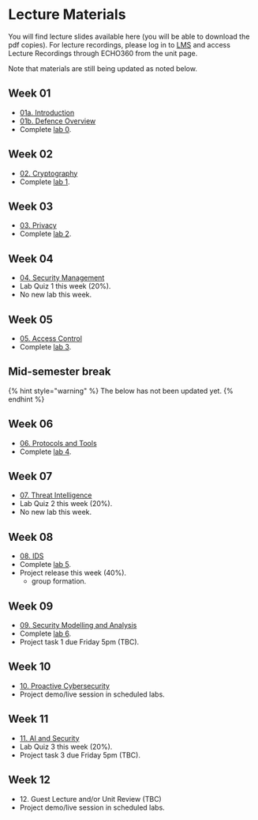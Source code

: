 # Lecture Materials

You will find lecture slides available here (you will be able to download the pdf copies). For lecture recordings, please log in to [LMS](https://lms.uwa.edu.au/) and access Lecture Recordings through ECHO360 from the unit page.

Note that materials are still being updated as noted below.





## Week 01

* [01a. Introduction](https://github.com/uwacyber/cits2006/raw/2024/cits2006-lectures/01a.Introduction.pdf)
* [01b. Defence Overview](https://github.com/uwacyber/cits2006/raw/2024/cits2006-lectures/01b.Defence_overview.pdf)
* Complete [lab 0](../cits2006-labs/lab-0-setup.md).


## Week 02

* [02. Cryptography](https://github.com/uwacyber/cits2006/raw/2024/cits2006-lectures/02.Cryptography.pdf)
* Complete [lab 1](../cits2006-labs/lab-1-hashing-and-blockchain.md).


## Week 03

* [03. Privacy](https://github.com/uwacyber/cits2006/raw/2024/cits2006-lectures/03.Privacy.pdf)
* Complete [lab 2](../cits2006-labs/lab-2-privacy.md).


## Week 04

* [04. Security Management](https://github.com/uwacyber/cits2006/raw/2024/cits2006-lectures/04.Security\_management.pdf)
* Lab Quiz 1 this week (20%).
* No new lab this week.


## Week 05

* [05. Access Control](https://github.com/uwacyber/cits2006/raw/2024/cits2006-lectures/05.Access\_Control.pdf)
* Complete [lab 3](../cits2006-labs/lab-3-access-control.md).


## Mid-semester break




{% hint style="warning" %}
The below has not been updated yet.
{% endhint %}



## Week 06

* [06. Protocols and Tools](https://github.com/uwacyber/cits2006/raw/2024/cits2006-lectures/06.Protocols\_and\_Tools.pdf)
* Complete [lab 4](../cits2006-labs/lab-4-vulnerability-analysis.md).


## Week 07

* [07. Threat Intelligence](https://github.com/uwacyber/cits2006/raw/2024/cits2006-lectures/07.Threat\_Intelligence.pdf)
* Lab Quiz 2 this week (20%).
* No new lab this week.


## Week 08

* [08. IDS](https://github.com/uwacyber/cits2006/raw/2024/cits2006-lectures/08.IDS.pdf)
* Complete [lab 5](../cits2006-labs/lab-5-ids.md).
* Project release this week (40%).
  * group formation.


## Week 09

* [09. Security Modelling and Analysis](https://github.com/uwacyber/cits2006/raw/2024/cits2006-lectures/09.SMA.pdf)
* Complete [lab 6](../cits2006-labs/lab-6-risk-analysis.md).
* Project task 1 due Friday 5pm (TBC).


## Week 10

* [10. Proactive Cybersecurity](https://github.com/uwacyber/cits2006/raw/2024/cits2006-lectures/10.Proactive\_Cybersecurity.pdf)
* Project demo/live session in scheduled labs.


## Week 11

* [11. AI and Security](https://github.com/uwacyber/cits2006/raw/2024/cits2006-lectures/11.AI\_and\_security.pdf)
* Lab Quiz 3 this week (20%).
* Project task 3 due Friday 5pm (TBC).

## Week 12

* 12\. Guest Lecture and/or Unit Review (TBC)
* Project demo/live session in scheduled labs.
